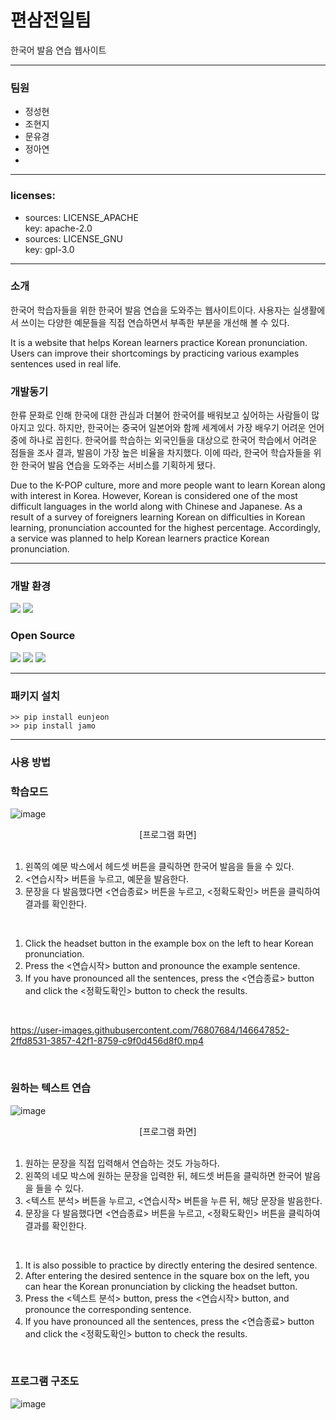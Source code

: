 # 편삼전일팀
한국어 발음 연습 웹사이트

----------------------------
### 팀원
  + 정성현 
  + 조현지 
  + 문유경 
  + 정아연 
  + 
----------------------------
### licenses:
- sources: LICENSE_APACHE</br>
   key: apache-2.0</br>
- sources: LICENSE_GNU</br>
   key: gpl-3.0</br>

----------------------------
### 소개
한국어 학습자들을 위한 한국어 발음 연습을 도와주는 웹사이트이다.
사용자는 실생활에서 쓰이는 다양한 예문들을 직접 연습하면서 부족한 부분을 개선해 볼 수 있다.

It is a website that helps Korean learners practice Korean pronunciation.
Users can improve their shortcomings by practicing various examples sentences used in real life.

### 개발동기
한류 문화로 인해 한국에 대한 관심과 더불어 한국어를 배워보고 싶어하는 사람들이 많아지고 있다.
하지만, 한국어는 중국어 일본어와 함께 세계에서 가장 배우기 어려운 언어 중에 하나로 꼽힌다.
한국어를 학습하는 외국인들을 대상으로 한국어 학습에서 어려운 점들을 조사 결과, 발음이 가장 높은 비율을 차지했다.
이에 따라, 한국어 학습자들을 위한 한국어 발음 연습을 도와주는 서비스를 기획하게 됐다.

Due to the K-POP culture, more and more people want to learn Korean along with interest in Korea.
However, Korean is considered one of the most difficult languages in the world along with Chinese and Japanese.
As a result of a survey of foreigners learning Korean on difficulties in Korean learning, pronunciation accounted for the highest percentage.
Accordingly, a service was planned to help Korean learners practice Korean pronunciation.

----------------------------
### 개발 환경
<p>
  <img src = "https://img.shields.io/badge/logo-python-red?logo=python">
  <img src = "https://img.shields.io/badge/logo-node.js-blue?logo=node.js">
</p>

### Open Source
<p>
  <img src = "https://shields.io/badge/python-enjeon-purple?logo=python&logoColor=purple">
  <img src = "https://shields.io/badge/python-jamo-green?logo=python&logoColor=green">
  <img src = "https://shields.io/badge/logo-webkit_speech_api-yellow?logo=google%20chrome&logoColor=yellow">
</p>

----------------------------

### 패키지 설치
    >> pip install eunjeon
    >> pip install jamo
    

----------------------------
### 사용 방법

### 학습모드

![image](https://user-images.githubusercontent.com/76807684/146647800-22fa30c6-d150-4e0e-8cdd-e6dadd159577.png)
<div align="center">[프로그램 화면]</div>
<br>

1. 왼쪽의 예문 박스에서 헤드셋 버튼을 클릭하면 한국어 발음을 들을 수 있다.
2. <연습시작> 버튼을 누르고, 예문을 발음한다.
3. 문장을 다 발음했다면 <연습종료> 버튼을 누르고, <정확도확인> 버튼을 클릭하여 결과를 확인한다.
<br>

1. Click the headset button in the example box on the left to hear Korean pronunciation.
2. Press the <연습시작> button and pronounce the example sentence.
3. If you have pronounced all the sentences, press the <연습종료> button and click the <정확도확인> button to check the results.
<br>

https://user-images.githubusercontent.com/76807684/146647852-2ffd8531-3857-42f1-8759-c9f0d456d8f0.mp4

<br>

### 원하는 텍스트 연습
![image](https://user-images.githubusercontent.com/76807684/146647812-32af07d0-7eae-46ac-a78d-11f508bfe068.png)
<div align="center">[프로그램 화면]</div>
<br>

1. 원하는 문장을 직접 입력해서 연습하는 것도 가능하다.
2. 왼쪽의 네모 박스에 원하는 문장을 입력한 뒤, 헤드셋 버튼을 클릭하면 한국어 발음을 들을 수 있다.
3. <텍스트 분석> 버튼을 누르고, <연습시작> 버튼을 누른 뒤, 해당 문장을 발음한다.
4. 문장을 다 발음했다면 <연습종료> 버튼을 누르고, <정확도확인> 버튼을 클릭하여 결과를 확인한다.
<br>

1. It is also possible to practice by directly entering the desired sentence.
2. After entering the desired sentence in the square box on the left, you can hear the Korean pronunciation by clicking the headset button.
3. Press the <텍스트 분석> button, press the <연습시작> button, and pronounce the corresponding sentence.
4. If you have pronounced all the sentences, press the <연습종료> button and click the <정확도확인> button to check the results.
<br>

### 프로그램 구조도
![image](https://user-images.githubusercontent.com/76807684/146647839-a22e9e29-47d0-4484-9794-868cfa634273.png)


